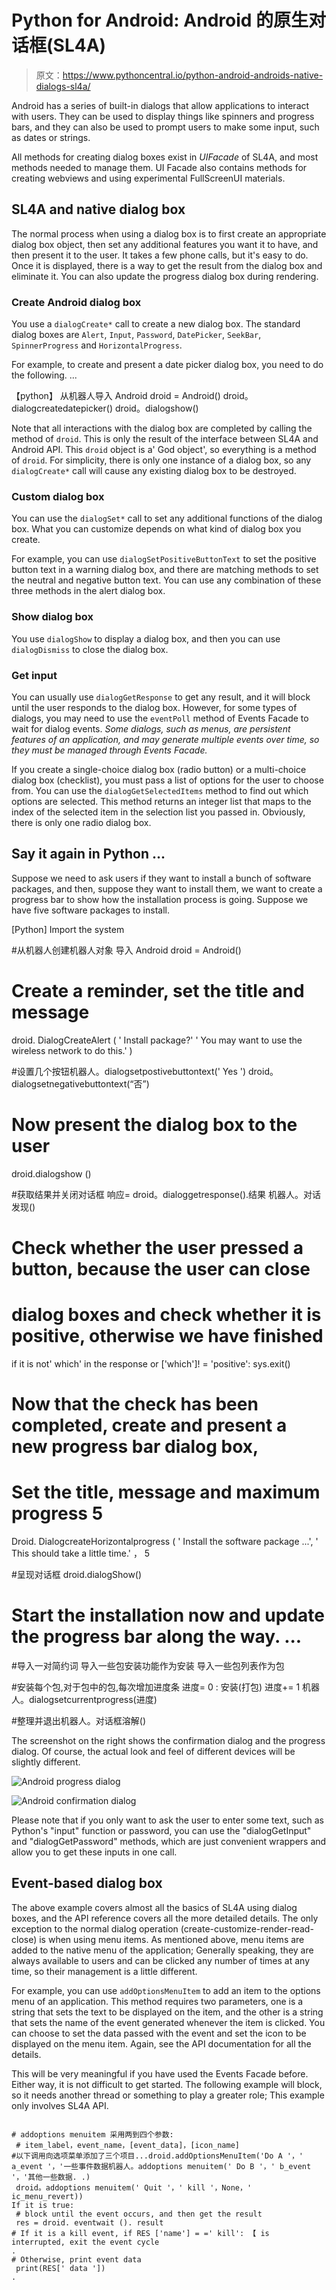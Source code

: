 # Python for Android: Android 的原生对话框(SL4A)

> 原文：<https://www.pythoncentral.io/python-android-androids-native-dialogs-sl4a/>

Android has a series of built-in dialogs that allow applications to interact with users. They can be used to display things like spinners and progress bars, and they can also be used to prompt users to make some input, such as dates or strings.

All methods for creating dialog boxes exist in *UIFacade* of SL4A, and most methods needed to manage them. UI Facade also contains methods for creating webviews and using experimental FullScreenUI materials.

## SL4A and native dialog box

The normal process when using a dialog box is to first create an appropriate dialog box object, then set any additional features you want it to have, and then present it to the user. It takes a few phone calls, but it's easy to do. Once it is displayed, there is a way to get the result from the dialog box and eliminate it. You can also update the progress dialog box during rendering.

### Create Android dialog box

You use a `dialogCreate*` call to create a new dialog box. The standard dialog boxes are `Alert`, `Input`, `Password`, `DatePicker`, `SeekBar`, `SpinnerProgress` and `HorizontalProgress`.

For example, to create and present a date picker dialog box, you need to do the following. ...

【python】
从机器人导入 Android
droid = Android()
droid。dialogcreatedatepicker()
droid。dialogshow()

Note that all interactions with the dialog box are completed by calling the method of `droid`. This is only the result of the interface between SL4A and Android API. This `droid` object is a' God object', so everything is a method of `droid`. For simplicity, there is only one instance of a dialog box, so any `dialogCreate*` call will cause any existing dialog box to be destroyed.

### Custom dialog box

You can use the `dialogSet*` call to set any additional functions of the dialog box. What you can customize depends on what kind of dialog box you create.

For example, you can use `dialogSetPositiveButtonText` to set the positive button text in a warning dialog box, and there are matching methods to set the neutral and negative button text. You can use any combination of these three methods in the alert dialog box.

### Show dialog box

You use `dialogShow` to display a dialog box, and then you can use `dialogDismiss` to close the dialog box.

### Get input

You can usually use `dialogGetResponse` to get any result, and it will block until the user responds to the dialog box. However, for some types of dialogs, you may need to use the `eventPoll` method of Events Facade to wait for dialog events. *Some dialogs, such as menus, are persistent features of an application, and may generate multiple events over time, so they must be managed through Events Facade.*

If you create a single-choice dialog box (radio button) or a multi-choice dialog box (checklist), you must pass a list of options for the user to choose from. You can use the `dialogGetSelectedItems` method to find out which options are selected. This method returns an integer list that maps to the index of the selected item in the selection list you passed in. Obviously, there is only one radio dialog box.

## Say it again in Python ...

Suppose we need to ask users if they want to install a bunch of software packages, and then, suppose they want to install them, we want to create a progress bar to show how the installation process is going. Suppose we have five software packages to install.

[Python]
Import the system

#从机器人创建机器人对象
导入 Android
droid = Android()

# Create a reminder, set the title and message
droid. DialogCreateAlert (
' Install package?'
' You may want to use the wireless network to do this.'
)

#设置几个按钮机器人。dialogsetpostivebuttontext(' Yes ')
droid。dialogsetnegativebuttontext(“否”)

# Now present the dialog box to the user
droid.dialogshow ()

#获取结果并关闭对话框
响应= droid。dialoggetresponse().结果
机器人。对话发现()

# Check whether the user pressed a button, because the user can close
# dialog boxes and check whether it is positive, otherwise we have finished
if it is not' which' in the response or ['which']! = 'positive': sys.exit()

# Now that the check has been completed, create and present a new progress bar dialog box,
# Set the title, message and maximum progress 5
Droid. DialogcreateHorizontalprogress (
' Install the software package ...',
' This should take a little time.' ，
5

#呈现对话框 droid.dialogShow()

# Start the installation now and update the progress bar along the way. ...

#导入一对简约词
导入一些包安装功能作为安装
导入一些包列表作为包

#安装每个包,对于包中的包,每次增加进度条
进度= 0
:
安装(打包)
进度+= 1
机器人。dialogsetcurrentprogress(进度)

#整理并退出机器人。对话框溶解()

The screenshot on the right shows the confirmation dialog and the progress dialog. Of course, the actual look and feel of different devices will be slightly different.

![Android progress dialog](img/604f65a40eae5629399bc5fe50b82a2d.png)

![Android confirmation dialog](img/91aca07eb6672c6ed2df557c19722572.png)

Please note that if you only want to ask the user to enter some text, such as Python's "input" function or password, you can use the "dialogGetInput" and "dialogGetPassword" methods, which are just convenient wrappers and allow you to get these inputs in one call.

## Event-based dialog box

The above example covers almost all the basics of SL4A using dialog boxes, and the API reference covers all the more detailed details. The only exception to the normal dialog operation (create-customize-render-read-close) is when using menu items. As mentioned above, menu items are added to the native menu of the application; Generally speaking, they are always available to users and can be clicked any number of times at any time, so their management is a little different.

For example, you can use `addOptionsMenuItem` to add an item to the options menu of an application. This method requires two parameters, one is a string that sets the text to be displayed on the item, and the other is a string that sets the name of the event generated whenever the item is clicked. You can choose to set the data passed with the event and set the icon to be displayed on the menu item. Again, see the API documentation for all the details.

This will be very meaningful if you have used the Events Facade before. Either way, it is not difficult to get started. The following example will block, so it needs another thread or something to play a greater role; This example only involves SL4A API.

```

# addoptions menuitem 采用两到四个参数:
 # item_label，event_name，[event_data]，[icon_name]
#以下调用向选项菜单添加了三个项目...droid.addOptionsMenuItem('Do A '，' a_event '，'一些事件数据机器人。addoptions menuitem(' Do B '，' b_event '，'其他一些数据. .)
 droid。addoptions menuitem(' Quit '，' kill '，None，' ic_menu_revert))
If it is true: 
 # block until the event occurs, and then get the result 
 res = droid. eventwait (). result
# If it is a kill event, if RES ['name'] = =' kill': 【 is interrupted, exit the event cycle 
.
# Otherwise, print event data 
 print(RES[' data ']) 
.
```